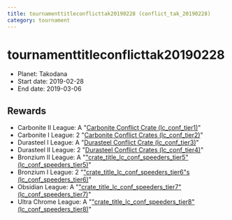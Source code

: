 ```yaml
---
title: tournamenttitleconflicttak20190228 (conflict_tak_20190228)
category: tournament
---
```

# tournamenttitleconflicttak20190228

  * Planet: Takodana
  * Start date: 2019-02-28
  * End date: 2019-03-06

## Rewards

  * Carbonite II League: A "[Carbonite Conflict Crate (lc_conf_tier1)](lc_conf_tier1.html)"
  * Carbonite I League: 2 "[Carbonite Conflict Crates (lc_conf_tier2)](lc_conf_tier2.html)"
  * Durasteel I League: A "[Durasteel Conflict Crate (lc_conf_tier3)](lc_conf_tier3.html)"
  * Durasteel II League: 2 "[Durasteel Conflict Crates (lc_conf_tier4)](lc_conf_tier4.html)"
  * Bronzium II League: A "["crate_title_lc_conf_speeders_tier5" (lc_conf_speeders_tier5)](lc_conf_speeders_tier5.html)"
  * Bronzium I League: 2 "["crate_title_lc_conf_speeders_tier6"s (lc_conf_speeders_tier6)](lc_conf_speeders_tier6.html)"
  * Obsidian League: A "["crate_title_lc_conf_speeders_tier7" (lc_conf_speeders_tier7)](lc_conf_speeders_tier7.html)"
  * Ultra Chrome League: A "["crate_title_lc_conf_speeders_tier8" (lc_conf_speeders_tier8)](lc_conf_speeders_tier8.html)"
